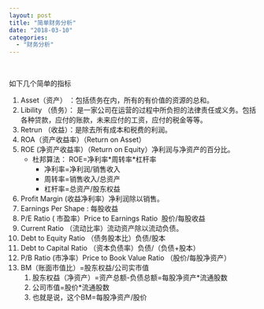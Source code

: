 ```yaml
---
layout: post
title: "简单财务分析"
date: "2018-03-10"
categories: 
  - "财务分析"
---
```


 

如下几个简单的指标

1. Asset（资产） ：包括债务在内，所有的有价值的资源的总和。
2. Libility （债务）： 是一家公司在运营的过程中所负担的法律责任或义务。包括各种贷款，应付的账款，未来应付的工资，应付的税金等等。
3. Retrun （收益）：是除去所有成本和税费的利润。
4. ROA（资产收益率）（Return on Asset）
5. ROE (净资产收益率）（Return on Equity）净利润与净资产的百分比。
    - 杜邦算法： ROE=净利率\*周转率\*杠杆率
        - 净利率=净利润/销售收入
        - 周转率=销售收入/总资产
        - 杠杆率=总资产/股东权益
6. Profit Margin (收益净利率）净利润除以销售。
7. Earnings Per Shape : 每股收益
8. P/E Ratio ( 市盈率）Price to Earnings Ratio  股价/每股收益
9. Current Ratio （流动比率）流动资产除以流动负债。
10. Debt to Equity Ratio （债务股本比）负债/股本
11. Debt to Capital Ratio （资本负债率）负债/（负债+股本）
12. P/B Ratio (市净率）Price to Book Value Ratio （股价/每股净资产）
13. BM（账面市值比）=股东权益/公司实市值
    1. 股东权益（净资产）=资产总额-负债总额=每股净资产\*流通股数
    2. 公司市值=股价\*流通股数
    3. 也就是说，这个BM=每股净资产/股价
